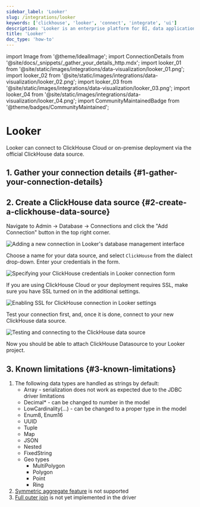 ```yaml
---
sidebar_label: 'Looker'
slug: /integrations/looker
keywords: ['clickhouse', 'looker', 'connect', 'integrate', 'ui']
description: 'Looker is an enterprise platform for BI, data applications, and embedded analytics that helps you explore and share insights in real time.'
title: 'Looker'
doc_type: 'how-to'
---
```


import Image from '@theme/IdealImage';
import ConnectionDetails from '@site/docs/_snippets/_gather_your_details_http.mdx';
import looker_01 from '@site/static/images/integrations/data-visualization/looker_01.png';
import looker_02 from '@site/static/images/integrations/data-visualization/looker_02.png';
import looker_03 from '@site/static/images/integrations/data-visualization/looker_03.png';
import looker_04 from '@site/static/images/integrations/data-visualization/looker_04.png';
import CommunityMaintainedBadge from '@theme/badges/CommunityMaintained';

# Looker

<CommunityMaintainedBadge/>

Looker can connect to ClickHouse Cloud or on-premise deployment via the official ClickHouse data source.

## 1. Gather your connection details {#1-gather-your-connection-details}
<ConnectionDetails />

## 2. Create a ClickHouse data source {#2-create-a-clickhouse-data-source}

Navigate to Admin -> Database -> Connections and click the "Add Connection" button in the top right corner.

<Image size="md" img={looker_01} alt="Adding a new connection in Looker's database management interface" border />
<br/>

Choose a name for your data source, and select `ClickHouse` from the dialect drop-down. Enter your credentials in the form.

<Image size="md" img={looker_02} alt="Specifying your ClickHouse credentials in Looker connection form" border />
<br/>

If you are using ClickHouse Cloud or your deployment requires SSL, make sure you have SSL turned on in the additional settings.

<Image size="md" img={looker_03} alt="Enabling SSL for ClickHouse connection in Looker settings" border />
<br/>

Test your connection first, and, once it is done, connect to your new ClickHouse data source.

<Image size="md" img={looker_04} alt="Testing and connecting to the ClickHouse data source" border />
<br/>

Now you should be able to attach ClickHouse Datasource to your Looker project.

## 3. Known limitations {#3-known-limitations}

1. The following data types are handled as strings by default:
   * Array - serialization does not work as expected due to the JDBC driver limitations
   * Decimal* - can be changed to number in the model
   * LowCardinality(...) - can be changed to a proper type in the model
   * Enum8, Enum16
   * UUID
   * Tuple
   * Map
   * JSON
   * Nested
   * FixedString
   * Geo types
     * MultiPolygon
     * Polygon
     * Point
     * Ring
2. [Symmetric aggregate feature](https://cloud.google.com/looker/docs/reference/param-explore-symmetric-aggregates) is not supported
3. [Full outer join](https://cloud.google.com/looker/docs/reference/param-explore-join-type#full_outer) is not yet implemented in the driver
